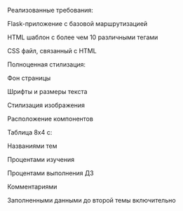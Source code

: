 Реализованные требования:

Flask-приложение с базовой маршрутизацией

HTML шаблон с более чем 10 различными тегами

CSS файл, связанный с HTML

Полноценная стилизация:

Фон страницы

Шрифты и размеры текста

Стилизация изображения

Расположение компонентов

Таблица 8x4 с:

Названиями тем

Процентами изучения

Процентами выполнения ДЗ

Комментариями

Заполненными данными до второй темы включительно